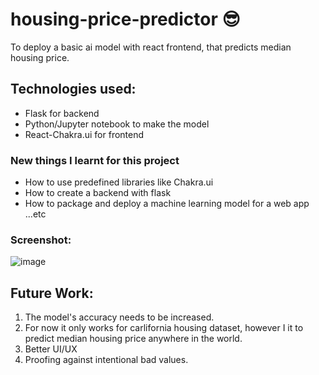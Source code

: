 # housing-price-predictor 😎
To deploy a basic ai model with react frontend, that predicts median housing price. 
## Technologies used:
- Flask for backend
- Python/Jupyter notebook to make the model
- React-Chakra.ui for frontend

### New things I learnt for this project
- How to use predefined libraries like Chakra.ui
- How to create a backend with flask
- How to package and deploy a machine learning model for a web app ...etc

### Screenshot:
![image](https://github.com/Abhinav-Chdhary/housing-price-predictor/assets/67590196/da535a35-b848-418b-9b5b-21ce960dbca9)

## Future Work:
1. The model's accuracy needs to be increased.
2. For now it only works for carlifornia housing dataset, however I it to predict median housing price anywhere in the world.
3. Better UI/UX
4. Proofing against intentional bad values.
